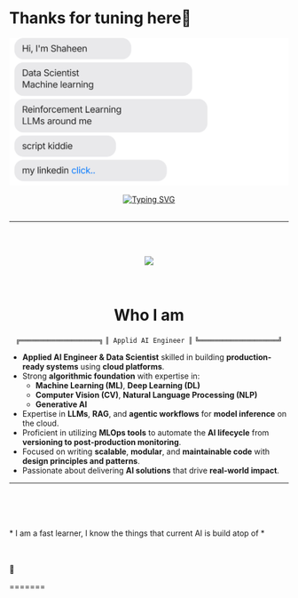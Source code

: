 # Thanks for tuning here👋



[![](https://github.com/shaheennabi/shaheennabi/blob/feature/chat.svg)](https://www.linkedin.com/in/shaheennabi/)


<div align="center">

<a href="https://github.com/shaheennabi">
    <img src="https://readme-typing-svg.demolab.com?font=Georgia&size=24&duration=2000&pause=100&multiline=true&width=500&height=90&lines=Explore+Repos;Your+Feedback+is+Appreciated;AI+in+the+City" alt="Typing SVG" />
</a>

</div>

<br/>

---

<br/>






<p align="center">
  <br/> 
  <a href="https://github.com/shaheennabi">
    <img src="https://github-stats-alpha.vercel.app/api?username=shaheennabi&cc=22272e&tc=37BCF6&ic=fff&bc=0000" width="800">
  </a>
</p>
<br>

<div align="center">

#  Who I am 
</div>


<div align="center">

```╔════════════════════╗```
```║ Applid AI Engineer ║```
```╚════════════════════╝```

</div>

- **Applied AI Engineer & Data Scientist** skilled in building **production-ready systems** using **cloud platforms**.
- Strong **algorithmic foundation** with expertise in:
  - **Machine Learning (ML)**, **Deep Learning (DL)**
  - **Computer Vision (CV)**, **Natural Language Processing (NLP)**
  - **Generative AI**
- Expertise in **LLMs**, **RAG**, and **agentic workflows** for **model inference** on the cloud.
- Proficient in utilizing **MLOps tools** to automate the **AI lifecycle** from **versioning to post-production monitoring**.
- Focused on writing **scalable**, **modular**, and **maintainable code** with **design principles and patterns**.
- Passionate about delivering **AI solutions** that drive **real-world impact**.

---



<div align="center">

## 
</div>











<br>
</br>

<br>
* I am a fast learner, I know the things that current AI is build atop of *
</br>

<br> 

</br> 🚀


=======






